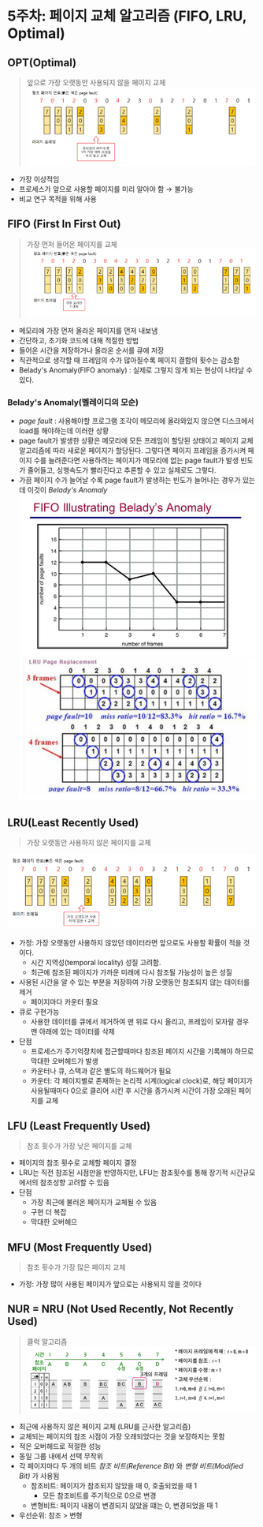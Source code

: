 # 5주차: 페이지 교체 알고리즘 (FIFO, LRU, Optimal)
## OPT(Optimal)
>앞으로 가장 오랫동안 사용되지 않을 페이지 교체
![](../../img/240827_1.png)
- 가장 이상적임
- 프로세스가 앞으로 사용할 페이지를 미리 알아야 함 → 불가능
- 비교 연구 목적을 위해 사용
## FIFO (First In First Out)
>가장 먼저 들어온 페이지를 교체
![](../../img/240827_2.png)
- 메모리에 가장 먼저 올라온 페이지를 먼저 내보냄
- 간단하고, 초기화 코드에 대해 적절한 방법
- 들어온 시간을 저장하거나 올라온 순서를 큐에 저장
- 직관적으로 생각할 때 프레임의 수가 많아질수록 페이지 결함의 횟수는 감소함
- Belady's Anomaly(FIFO anomaly) : 실제로 그렇지 않게 되는 현상이 나타날 수 있다.
### Belady's Anomaly(벨레이디의 모순)
- *page fault* : 사용해야할 프로그램 조각이 메모리에 올라와있지 않으면 디스크에서 load를 해야하는데 이러한 상황
- page fault가 발생한 상황은 메모리에 모든 프레임이 할당된 상태이고 페이지 교체 알고리즘에 따라 새로운 페이지가 할당된다. 그렇다면 페이지 프레임을 증가시켜 페이지 수를 늘려준다면 사용하려는 페이지가 메모리에 없는 page fault가 발생 빈도가 줄어들고, 싱행속도가 빨라진다고 추론할 수 있고 실제로도 그렇다.
- 가끔 페이지 수가 늘어날 수록 page fault가 발생하는 빈도가 늘어나는 경우가 있는데 이것이 *Belady's Anomaly*
![](../../img/240827_3.png)
![](../../img/240827_4.png)
## LRU(Least Recently Used)
> 가장 오랫동안 사용하지 않은 페이지를 교체

![](../../img/240827_5.png)
- 가정: 가장 오랫동안 사용하지 않았던 데이터라면 앞으로도 사용할 확률이 적을 것이다.
	- 시간 지역성(temporal locality) 성질 고려함.
	- 최근에 참조된 페이지가 가까운 미래에 다시 참조될 가능성이 높은 성질
- 사용된 시간을 알 수 있는 부분을 저장하여 가장 오랫동안 참조되지 않는 데이터를 제거
	- 페이지마다 카운터 필요
- 큐로 구현가능
	- 사용한 데이터를 큐에서 제거하여 맨 위로 다시 올리고, 프레임이 모자랄 경우 맨 아래에 있는 데이터를 삭제
- 단점
	- 프로세스가 주기억장치에 접근할때마다 참조된 페이지 시간을 기록해야 하므로 막대한 오버헤드가 발생
	- 카운터나 큐, 스택과 같은 별도의 하드웨어가 필요
	- 카운터: 각 페이지별로 존재하는 논리적 시계(logical clock)로, 해당 페이지가 사용될때마다 0으로 클리어 시킨 후 시간을 증가시켜 시간이 가장 오래된 페이지를 교체
## LFU (Least Frequently Used)
> 참조 횟수가 가장 낮은 페이지를 교체
- 페이지의 참조 횟수로 교체할 페이지 결정
- LRU는 직전 참조된 시점만을 반영하지만, LFU는 참조횟수를 통해 장기적 시간규모에서의 참조성향 고려할 수 있음
- 단점
	- 가장 최근에 불러온 페이지가 교체될 수 있음
	- 구현 더 복잡
	- 막대한 오버헤으
## MFU (Most Frequently Used)
> 참조 횟수가 가장 많은 페이지 교체
- 가정: 가장 많이 사용된 페이지가 앞으로는 사용되지 않을 것이다
## NUR = NRU (Not Used Recently, Not Recently Used)
> 클럭 알고리즘
![](../../img/240827_6.png)
- 최근에 사용하지 않은 페이지 교체 (LRU를 근사한 알고리즘)
- 교체되는 페이지의 참조 시점이 가장 오래되었다는 것을 보장하지는 못함
- 적은 오버헤드로 적절한 성능
- 동일 그룹 내에서 선택 무작위
- 각 페이지마다 두 개의 비트 *참조 비트(Reference Bit)* 와 *변형 비트(Modified Bit)* 가 사용됨
	- 참조비트: 페이지가 참조되지 않았을 때 0, 호출되었을 때 1
		- 모든 참조비트를 주기적으로 0으로 변경
	- 변형비트: 페이지 내용이 변경되지 않았을 떄는 0, 변경되었을 때 1
- 우선순위: 참조 > 변형